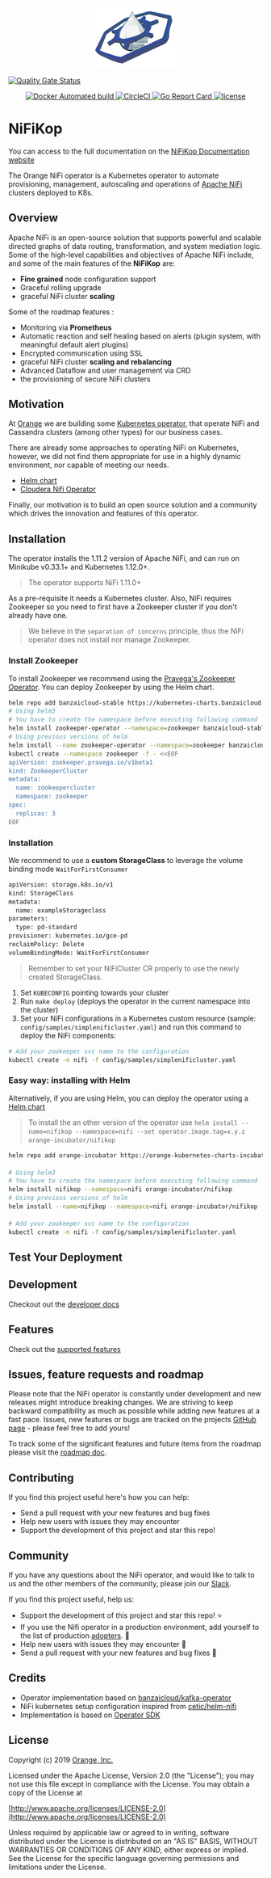 <p align="center"><img src="docs/img/nifikop.png" width="160"></p>

[![Quality Gate Status](http://sonar.pic.s1.p.fti.net/api/project_badges/measure?project=&metric=alert_status)](https://sonarcloud.io/dashboard?id=Orange-OpenSource_cassandra-k8s-operator)

<p align="center">
  <a href="https://hub.docker.com/r/orangeopensource/nifikop/">
    <img src="https://img.shields.io/docker/cloud/automated/orangeopensource/nifikop.svg" alt="Docker Automated build">
  </a>

  <a href="https://circleci.com/gh/orangeopensource/nifikop">
    <img src="https://circleci.com/gh/orangeopensource/nifikopr/tree/master.svg?style=shield" alt="CircleCI">
  </a>

  <a href="https://goreportcard.com/report/github.com/erdrix/nifikop">
    <img src="https://goreportcard.com/badge/github.com/erdrix/nifikop" alt="Go Report Card">
  </a>

  <a href="https://github.com/erdrix/nifikop/">
    <img src="https://img.shields.io/badge/license-Apache%20v2-orange.svg" alt="license">
  </a>
</p>

# NiFiKop

You can access to the full documentation on the [NiFiKop Documentation website](https://kubernetes.pages.gitlab.si.francetelecom.fr/nifikop/)

The Orange NiFi operator is a Kubernetes operator to automate provisioning, management, autoscaling and operations of [Apache NiFi](https://nifi.apache.org/) clusters deployed to K8s.

## Overview

Apache NiFi is an open-source solution that supports powerful and scalable directed graphs of data routing, transformation, and system mediation logic. 
Some of the high-level capabilities and objectives of Apache NiFi include, and some of the main features of the **NiFiKop** are:

- **Fine grained** node configuration support
- Graceful rolling upgrade
- graceful NiFi cluster **scaling**

Some of the roadmap features :

- Monitoring via **Prometheus**
- Automatic reaction and self healing based on alerts (plugin system, with meaningful default alert plugins)
- Encrypted communication using SSL
- graceful NiFi cluster **scaling and rebalancing**
- Advanced Dataflow and user management via CRD
- the provisioning of secure NiFi clusters

## Motivation

At [Orange](https://opensource.orange.com/fr/accueil/) we are building some [Kubernetes operator](https://github.com/erdrix?utf8=%E2%9C%93&q=operator&type=&language=), that operate NiFi and Cassandra clusters (among other types) for our business cases.

There are already some approaches to operating NiFi on Kubernetes, however, we did not find them appropriate for use in a highly dynamic environment, nor capable of meeting our needs.

- [Helm chart](https://github.com/cetic/helm-nifi)
- [Cloudera Nifi Operator](https://blog.cloudera.com/cloudera-flow-management-goes-cloud-native-with-apache-nifi-on-red-hat-openshift-kubernetes-platform/)

Finally, our motivation is to build an open source solution and a community which drives the innovation and features of this operator.


## Installation

The operator installs the 1.11.2 version of Apache NiFi, and can run on Minikube v0.33.1+ and Kubernetes 1.12.0+.

> The operator supports NiFi 1.11.0+

As a pre-requisite it needs a Kubernetes cluster. Also, NiFi requires Zookeeper so you need to first have a Zookeeper cluster if you don't already have one.

> We believe in the `separation of concerns` principle, thus the NiFi operator does not install nor manage Zookeeper.

### Install Zookeeper

To install Zookeeper we recommend using the [Pravega's Zookeeper Operator](https://github.com/pravega/zookeeper-operator/tree/master/charts/zookeeper-operator).
You can deploy Zookeeper by using the Helm chart.

```bash
helm repo add banzaicloud-stable https://kubernetes-charts.banzaicloud.com/
# Using helm3
# You have to create the namespace before executing following command
helm install zookeeper-operator --namespace=zookeeper banzaicloud-stable/zookeeper-operator
# Using previous versions of helm
helm install --name zookeeper-operator --namespace=zookeeper banzaicloud-stable/zookeeper-operator
kubectl create --namespace zookeeper -f - <<EOF
apiVersion: zookeeper.pravega.io/v1beta1
kind: ZookeeperCluster
metadata:
  name: zookeepercluster
  namespace: zookeeper
spec:
  replicas: 3
EOF
```

### Installation

We recommend to use a **custom StorageClass** to leverage the volume binding mode `WaitForFirstConsumer`

```bash
apiVersion: storage.k8s.io/v1
kind: StorageClass
metadata:
  name: exampleStorageclass
parameters:
  type: pd-standard
provisioner: kubernetes.io/gce-pd
reclaimPolicy: Delete
volumeBindingMode: WaitForFirstConsumer
```
> Remember to set your NiFiCluster CR properly to use the newly created StorageClass.

1. Set `KUBECONFIG` pointing towards your cluster
2. Run `make deploy` (deploys the operator in the current namespace into the cluster)
3. Set your NiFi configurations in a Kubernetes custom resource (sample: `config/samples/simplenificluster.yaml`) and run this command to deploy the NiFi components:

```bash
# Add your zookeeper svc name to the configuration
kubectl create -n nifi -f config/samples/simplenificluster.yaml
```

### Easy way: installing with Helm

Alternatively, if you are using Helm, you can deploy the operator using a [Helm chart](helm/)
<!-- [Helm chart](https://github.com/erdrix/nifikop/tree/master/helm) -->

> To install the an other version of the operator use `helm install --name=nifikop --namespace=nifi --set operator.image.tag=x.y.z orange-incubator/nifikop`

```bash
helm repo add orange-incubator https://orange-kubernetes-charts-incubator.storage.googleapis.com/

# Using helm3
# You have to create the namespace before executing following command
helm install nifikop --namespace=nifi orange-incubator/nifikop
# Using previous versions of helm
helm install --name=nifikop --namespace=nifi orange-incubator/nifikop

# Add your zookeeper svc name to the configuration
kubectl create -n nifi -f config/samples/simplenificluster.yaml
```

## Test Your Deployment

## Development

Checkout out the [developer docs](https://kubernetes.pages.gitlab.si.francetelecom.fr/nifikop/docs/6_contributing/1_developer_guide)

## Features

Check out the [supported features](https://kubernetes.pages.gitlab.si.francetelecom.fr/nifikop/docs/1_concepts/3_features)

## Issues, feature requests and roadmap

Please note that the NiFi operator is constantly under development and new releases might introduce breaking changes. We are striving to keep backward compatibility as much as possible while adding new features at a fast pace. Issues, new features or bugs are tracked on the projects [GitHub page](https://github.com/erdrix/nifikop/issues) - please feel free to add yours!

To track some of the significant features and future items from the roadmap please visit the [roadmap doc](https://kubernetes.pages.gitlab.si.francetelecom.fr/nifikop/docs/1_concepts/4_roadmap).

## Contributing 

If you find this project useful here's how you can help:

- Send a pull request with your new features and bug fixes
- Help new users with issues they may encounter
- Support the development of this project and star this repo!

## Community

If you have any questions about the NiFi operator, and would like to talk to us and the other members of the community, please join our [Slack](https://slack.nifikop.io/).

If you find this project useful, help us:

- Support the development of this project and star this repo! :star:
- If you use the Nifi operator in a production environment, add yourself to the list of production [adopters](ADOPTERS.md). :metal: <br>
- Help new users with issues they may encounter :muscle:
- Send a pull request with your new features and bug fixes :rocket:

## Credits

- Operator implementation based on [banzaicloud/kafka-operator](https://github.com/banzaicloud/kafka-operator)
- NiFi kubernetes setup configuration inspired from [cetic/helm-nifi](https://github.com/cetic/helm-nifi)
- Implementation is based on [Operator SDK](https://github.com/operator-framework/operator-sdk)

## License

Copyright (c) 2019 [Orange, Inc.](https://opensource.orange.com)

Licensed under the Apache License, Version 2.0 (the "License");
you may not use this file except in compliance with the License.
You may obtain a copy of the License at

[http://www.apache.org/licenses/LICENSE-2.0](http://www.apache.org/licenses/LICENSE-2.0)

Unless required by applicable law or agreed to in writing, software
distributed under the License is distributed on an "AS IS" BASIS,
WITHOUT WARRANTIES OR CONDITIONS OF ANY KIND, either express or implied.
See the License for the specific language governing permissions and
limitations under the License.